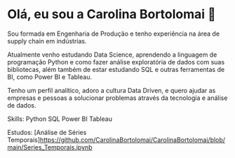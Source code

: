 # Olá, eu sou a Carolina Bortolomai  👋

Sou formada em Engenharia de Produção e tenho experiência na área de supply chain em indústrias.

Atualmente venho estudando Data Science, aprendendo a linguagem de programação Python e como fazer análise exploratória de dados com suas bibliotecas, além também de estar estudando SQL e outras ferramentas de BI, como Power BI e Tableau.

Tenho um perfil analítico, adoro a cultura Data Driven, e quero ajudar as empresas e pessoas a solucionar problemas através da tecnologia e análise de dados.


Skills:
Python
SQL
Power BI
Tableau

Estudos:
[Análise de Séries Temporais]<https://github.com/CarolinaBortolomai/CarolinaBortolomai/blob/main/Series_Temporais.ipynb>

<!--
**CarolinaBortolomai/CarolinaBortolomai** is a ✨ _special_ ✨ repository because its `README.md` (this file) appears on your GitHub profile.

Here are some ideas to get you started:

- 🔭 I’m currently working on ...
- 🌱 I’m currently learning ...
- 👯 I’m looking to collaborate on ...
- 🤔 I’m looking for help with ...
- 💬 Ask me about ...
- 📫 How to reach me: ...
- 😄 Pronouns: ...
- ⚡ Fun fact: ...
-->
